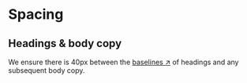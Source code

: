 # Spacing

## Headings & body copy

We ensure there is 40px between the [baselines ↗](https://en.wikipedia.org/wiki/Baseline_%28typography%29) of headings and any subsequent body copy.

